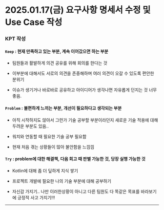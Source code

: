 # 2025.01.17(금) 요구사항 명세서 수정 및 Use Case 작성

### KPT 작성

#### `Keep` : 현재 만족하고 있는 부분, 계속 이어갔으면 하는 부분

- 팀원들과 활발하게 의견 공유를 위해 회의를 한다는 것 

- 이부분에 대해서도 서로의 의견을 존중해하며 여러 의견이 오갈 수 있도록 편안한 분위기

- 이슈가 생기거나 바로바로 공유하고 아이디어가 생각나면 자유롭게 던지는 것 너무 좋음.



#### `Problem` : 불편하게 느끼는 부분, 개선이 필요하다고 생각되는 부분

- 아직 시작하지도 않아서 그런가 기술 공부할 부분이라던지 새로운 기술 적용에 대해 두려운 부분도 있음..

- 워치와 연동할 때 필요한 기술 공부 필요함

- 현재 처음 겪는 상황들이 많아 불안함을 느낌낌

#### `Try` : problem에 대한 해결책, 다음 회고 때 판별 가능한 것, 당장 실행 가능한 것

- Kotlin에 대해 좀 더 딮하게 지식 쌓기

- 프로젝트 개발에 필요한 나의 기술 부분에 대해 공부하기

- 자신감 가지기.. 나만 이러한상황이 아니고 다른 팀원도 다 똑같은 목표를 바라보기에 긍정적 사고 가지기!!!

---